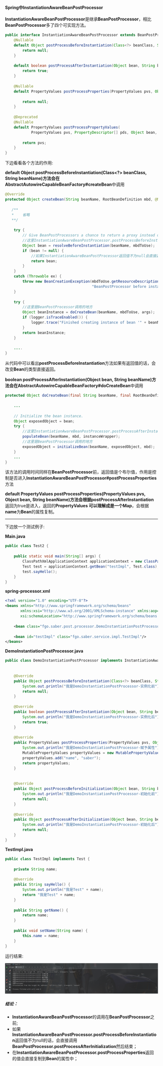 #### Spring中InstantiationAwareBeanPostProcessor

​		**InstantiationAwareBeanPostProcessor**是继承**BeanPostProcessor**，相比**BeanPostProcessor**多了四个可实现方法。

```java
public interface InstantiationAwareBeanPostProcessor extends BeanPostProcessor {
    @Nullable
	default Object postProcessBeforeInstantiation(Class<?> beanClass, String beanName) throws BeansException {
		return null;
	}
    
    default boolean postProcessAfterInstantiation(Object bean, String beanName) throws BeansException {
		return true;
	}
    
    @Nullable
	default PropertyValues postProcessProperties(PropertyValues pvs, Object bean, String beanName) throws BeansException {

		return null;
	}
    
    @Deprecated
	@Nullable
	default PropertyValues postProcessPropertyValues(
			PropertyValues pvs, PropertyDescriptor[] pds, Object bean, String beanName) throws BeansException {

		return pvs;
	}
}
```

下边看看各个方法的作用:

**default Object postProcessBeforeInstantiation(Class<?> beanClass, String beanName)**方法会在**AbstractAutowireCapableBeanFactory#createBean**中调用

```java
@Override
protected Object createBean(String beanName, RootBeanDefinition mbd, @Nullable Object[] args) throws BeanCreationException {

   /**
   *	省略
   **/

    try {
        // Give BeanPostProcessors a chance to return a proxy instead of the target bean instance.
        //这里InstantiationAwareBeanPostProcessor.postProcessBeforeInstantiation调用的地方
        Object bean = resolveBeforeInstantiation(beanName, mbdToUse);
        if (bean != null) {
            //如果InstantiationAwareBeanPostProcessor返回值不为null会直接返回
            return bean;
        }
    }
    catch (Throwable ex) {
        throw new BeanCreationException(mbdToUse.getResourceDescription(), beanName,
                                        "BeanPostProcessor before instantiation of bean failed", ex);
    }

    try {
        //这里是BeanPostProcessor调用的地方
        Object beanInstance = doCreateBean(beanName, mbdToUse, args);
        if (logger.isTraceEnabled()) {
            logger.trace("Finished creating instance of bean '" + beanName + "'");
        }
        return beanInstance;
    }
    
    ....
}
```

​		从代码中可以看出**postProcessBeforeInstantiation**方法如果有返回值的话，会改变**Bean**的类型直接返回。



**boolean postProcessAfterInstantiation(Object bean, String beanName)**方法会在**AbstractAutowireCapableBeanFactory#doCreateBean**中调用

```java
protected Object doCreateBean(final String beanName, final RootBeanDefinition mbd, final @Nullable Object[] args) throws BeanCreationException {

    ...

    // Initialize the bean instance.
    Object exposedObject = bean;
    try {
        //这里InstantiationAwareBeanPostProcessor.postProcessAfterInstantiation调用的地方
        populateBean(beanName, mbd, instanceWrapper);
        //这里是BeanPostProcessor调用的地方
        exposedObject = initializeBean(beanName, exposedObject, mbd);
    }
    ...
}
```

该方法的调用时间同样在**BeanPostProcessor**前，返回值是个布尔值，作用是控制是否进入**InstantiationAwareBeanPostProcessor#postProcessProperties**方法



**default PropertyValues postProcessProperties(PropertyValues pvs, Object bean, String beanName)**方法会根据**postProcessAfterInstantiation**返回为true是进入，返回的**PropertyValues **可以理解成是一个**Map**，会根据**name**为**Bean**的属性复制。



---

下边放一个测试例子:

**Main.java**

```java
public class Test2 {

    public static void main(String[] args) {
        ClassPathXmlApplicationContext applicationContext = new ClassPathXmlApplicationContext("spring-processor.xml");
        Test test = applicationContext.getBean("testImpl", Test.class);
        test.sayHello();
    }
}
```

**spring-processor.xml**

```xml
<?xml version="1.0" encoding="UTF-8"?>
<beans xmlns="http://www.springframework.org/schema/beans"
	   xmlns:xsi="http://www.w3.org/2001/XMLSchema-instance" xmlns:aop="http://www.springframework.org/schema/aop"
	   xsi:schemaLocation="http://www.springframework.org/schema/beans http://www.springframework.org/schema/beans/spring-beans.xsd http://www.springframework.org/schema/aop http://www.springframework.org/schema/aop/spring-aop.xsd">

	<bean class="fgo.saber.post.processor.DemoInstantiationPostProcessor"/>

	<bean id="testImpl" class="fgo.saber.service.impl.TestImpl"/>
</beans>
```

**DemoInstantiationPostProcessor.java**

```java
public class DemoInstantiationPostProcessor implements InstantiationAwareBeanPostProcessor {


    @Override
    public Object postProcessBeforeInstantiation(Class<?> beanClass, String beanName) throws BeansException {
        System.out.println("我是DemoInstantiationPostProcessor-实例化前");
        return null;
    }

    @Override
    public boolean postProcessAfterInstantiation(Object bean, String beanName) throws BeansException {
        System.out.println("我是DemoInstantiationPostProcessor-实例化后");
        return true;
    }

    @Override
    public PropertyValues postProcessProperties(PropertyValues pvs, Object bean, String beanName) throws BeansException {
        System.out.println("我是DemoInstantiationPostProcessor-赋予属性");
        MutablePropertyValues propertyValues = new MutablePropertyValues();
        propertyValues.add("name", "saber");
        return propertyValues;
    }


    @Override
    public Object postProcessBeforeInitialization(Object bean, String beanName) throws BeansException {
        System.out.println("我是DemoInstantiationPostProcessor-初始化前");
        return null;
    }

    @Override
    public Object postProcessAfterInitialization(Object bean, String beanName) throws BeansException {
        System.out.println("我是DemoInstantiationPostProcessor-初始化后");
        return null;
    }
}
```

**TestImpl.java**

```java
public class TestImpl implements Test {

    private String name;

    @Override
    public String sayHello() {
        System.out.println("我是Test" + name);
        return "我是Test" + name;
    }

    public String getName() {
        return name;
    }

    public void setName(String name) {
        this.name = name;
    }
}
```

运行结果:

![1583756712996](../../图床/截图/1583756712996.png)



##### 结论：

- **InstantiationAwareBeanPostProcessor**的调用在**BeanPostProcessor**之前;
- 如果**InstantiationAwareBeanPostProcessor.postProcessBeforeInstantiation**返回值不为null的话，会直接调用**BeanPostProcessor.postProcessAfterInitialization**然后结束；
- 在**InstantiationAwareBeanPostProcessor.postProcessProperties**返回的值会直接复制到**Bean**的属性中；